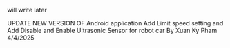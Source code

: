 will write later


UPDATE NEW VERSION OF Android application
Add Limit speed setting and Add Disable and Enable Ultrasonic Sensor for robot car
By Xuan Ky Pham 4/4/2025
